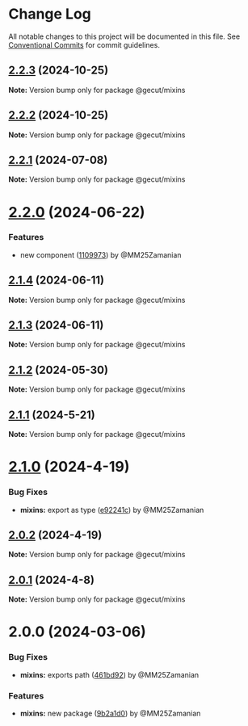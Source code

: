 # Change Log

All notable changes to this project will be documented in this file.
See [Conventional Commits](https://conventionalcommits.org) for commit guidelines.

## [2.2.3](https://github.com/gecut/hybrid-ui/compare/@gecut/mixins@2.2.2...@gecut/mixins@2.2.3) (2024-10-25)

**Note:** Version bump only for package @gecut/mixins

## [2.2.2](https://github.com/gecut/hybrid-ui/compare/@gecut/mixins@2.2.1...@gecut/mixins@2.2.2) (2024-10-25)

**Note:** Version bump only for package @gecut/mixins

## [2.2.1](https://github.com/gecut/hybrid-ui/compare/@gecut/mixins@2.2.0...@gecut/mixins@2.2.1) (2024-07-08)

**Note:** Version bump only for package @gecut/mixins

# [2.2.0](https://github.com/gecut/hybrid-ui/compare/@gecut/mixins@2.1.4...@gecut/mixins@2.2.0) (2024-06-22)

### Features

- new component ([1109973](https://github.com/gecut/hybrid-ui/commit/1109973af2c60a59fda7560166f2644fc2c3e593)) by @MM25Zamanian

## [2.1.4](https://github.com/gecut/hybrid-ui/compare/@gecut/mixins@2.1.3...@gecut/mixins@2.1.4) (2024-06-11)

**Note:** Version bump only for package @gecut/mixins

## [2.1.3](https://github.com/gecut/hybrid-ui/compare/@gecut/mixins@2.1.2...@gecut/mixins@2.1.3) (2024-06-11)

**Note:** Version bump only for package @gecut/mixins

## [2.1.2](https://github.com/gecut/hybrid-ui/compare/@gecut/mixins@2.1.1...@gecut/mixins@2.1.2) (2024-05-30)

**Note:** Version bump only for package @gecut/mixins

## [2.1.1](https://github.com/gecut/hybrid-ui/compare/@gecut/mixins@2.1.0...@gecut/mixins@2.1.1) (2024-5-21)

**Note:** Version bump only for package @gecut/mixins

# [2.1.0](https://github.com/gecut/hybrid-ui/compare/@gecut/mixins@2.0.2...@gecut/mixins@2.1.0) (2024-4-19)

### Bug Fixes

- **mixins:** export as type ([e92241c](https://github.com/gecut/hybrid-ui/commit/e92241c6466a13898b1ab7daa9ebfc4f2650bc69)) by @MM25Zamanian

## [2.0.2](https://github.com/gecut/hybrid-ui/compare/@gecut/mixins@2.0.1...@gecut/mixins@2.0.2) (2024-4-19)

**Note:** Version bump only for package @gecut/mixins

## [2.0.1](https://github.com/gecut/hybrid-ui/compare/@gecut/mixins@2.0.0...@gecut/mixins@2.0.1) (2024-4-8)

**Note:** Version bump only for package @gecut/mixins

# 2.0.0 (2024-03-06)

### Bug Fixes

- **mixins:** exports path ([461bd92](https://github.com/gecut/hybrid-ui/commit/461bd92c9a1b2ea106e9be4de695e5087799da0a)) by @MM25Zamanian

### Features

- **mixins:** new package ([9b2a1d0](https://github.com/gecut/hybrid-ui/commit/9b2a1d01ee7fa6eae9cc39088245870e02ab701e)) by @MM25Zamanian
